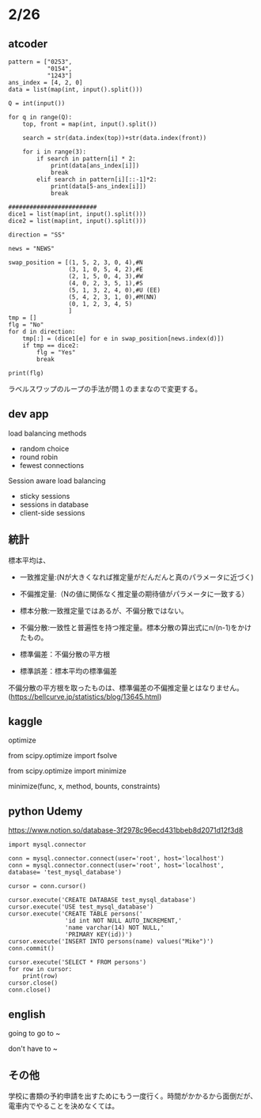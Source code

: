 # 2/26

## atcoder
```
pattern = ["0253",
           "0154",
           "1243"]
ans_index = [4, 2, 0]
data = list(map(int, input().split()))

Q = int(input())

for q in range(Q):
    top, front = map(int, input().split())
    
    search = str(data.index(top))+str(data.index(front))

    for i in range(3):
        if search in pattern[i] * 2:
            print(data[ans_index[i]])
            break
        elif search in pattern[i][::-1]*2:
            print(data[5-ans_index[i]])
            break
            
#########################
dice1 = list(map(int, input().split()))
dice2 = list(map(int, input().split()))

direction = "SS"

news = "NEWS"

swap_position = [(1, 5, 2, 3, 0, 4),#N
                 (3, 1, 0, 5, 4, 2),#E
                 (2, 1, 5, 0, 4, 3),#W
                 (4, 0, 2, 3, 5, 1),#S
                 (5, 1, 3, 2, 4, 0),#U (EE)
                 (5, 4, 2, 3, 1, 0),#M(NN)
                 (0, 1, 2, 3, 4, 5)
                 ]
tmp = []
flg = "No"
for d in direction:
    tmp[:] = (dice1[e] for e in swap_position[news.index(d)])
    if tmp == dice2:
        flg = "Yes"
        break

print(flg)
```
ラベルスワップのループの手法が問１のままなので変更する。

## dev app
load balancing methods
- random choice
- round robin
- fewest connections

Session aware load balancing
- sticky sessions
- sessions in database
- client-side sessions

## 統計

標本平均は、
- 一致推定量:(Nが大きくなれば推定量がだんだんと真のパラメータに近づく)
- 不偏推定量:（Nの値に関係なく推定量の期待値がパラメータに一致する）

- 標本分散:一致推定量ではあるが、不偏分散ではない。
- 不偏分散:一致性と普遍性を持つ推定量。標本分散の算出式にn/(n-1)をかけたもの。

- 標準偏差：不偏分散の平方根
- 標準誤差：標本平均の標準偏差

不偏分散の平方根を取ったものは、標準偏差の不偏推定量とはなりません。(https://bellcurve.jp/statistics/blog/13645.html)


## kaggle

optimize

from scipy.optimize import fsolve

from scipy.optimize import minimize

minimize(func, x, method, bounts, constraints)


## python Udemy
https://www.notion.so/database-3f2978c96ecd431bbeb8d2071d12f3d8

```
import mysql.connector

conn = mysql.connector.connect(user='root', host='localhost')
conn = mysql.connector.connect(user='root', host='localhost', database= 'test_mysql_database')

cursor = conn.cursor()

cursor.execute('CREATE DATABASE test_mysql_database')
cursor.execute('USE test_mysql_database')
cursor.execute('CREATE TABLE persons('
                'id int NOT NULL AUTO_INCREMENT,'
                'name varchar(14) NOT NULL,'
                'PRIMARY KEY(id))')
cursor.execute('INSERT INTO persons(name) values("Mike")')
conn.commit()

cursor.execute('SELECT * FROM persons')
for row in cursor:
    print(row)
cursor.close()
conn.close()
```
## english
going to go to ~

don't have to ~

## その他

学校に書類の予約申請を出すためにもう一度行く。時間がかかるから面倒だが、電車内でやることを決めなくては。


